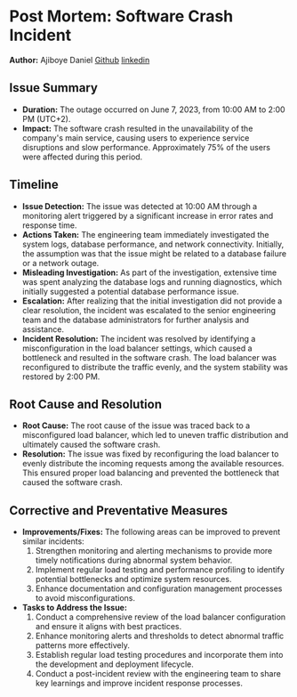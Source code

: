 # Post Mortem: Software Crash Incident

**Author:** Ajiboye Daniel [Github](https://github.com/Blackart-glitch)  [linkedin](https://www.linkedin.com/in/daniel-boy%C3%A9-58366a1b4/)

## Issue Summary

- **Duration:** The outage occurred on June 7, 2023, from 10:00 AM to 2:00 PM (UTC+2).
- **Impact:** The software crash resulted in the unavailability of the company's main service, causing users to experience service disruptions and slow performance. Approximately 75% of the users were affected during this period.

## Timeline

- **Issue Detection:** The issue was detected at 10:00 AM through a monitoring alert triggered by a significant increase in error rates and response time.
- **Actions Taken:** The engineering team immediately investigated the system logs, database performance, and network connectivity. Initially, the assumption was that the issue might be related to a database failure or a network outage.
- **Misleading Investigation:** As part of the investigation, extensive time was spent analyzing the database logs and running diagnostics, which initially suggested a potential database performance issue.
- **Escalation:** After realizing that the initial investigation did not provide a clear resolution, the incident was escalated to the senior engineering team and the database administrators for further analysis and assistance.
- **Incident Resolution:** The incident was resolved by identifying a misconfiguration in the load balancer settings, which caused a bottleneck and resulted in the software crash. The load balancer was reconfigured to distribute the traffic evenly, and the system stability was restored by 2:00 PM.

## Root Cause and Resolution

- **Root Cause:** The root cause of the issue was traced back to a misconfigured load balancer, which led to uneven traffic distribution and ultimately caused the software crash.
- **Resolution:** The issue was fixed by reconfiguring the load balancer to evenly distribute the incoming requests among the available resources. This ensured proper load balancing and prevented the bottleneck that caused the software crash.

## Corrective and Preventative Measures

- **Improvements/Fixes:** The following areas can be improved to prevent similar incidents:
  1. Strengthen monitoring and alerting mechanisms to provide more timely notifications during abnormal system behavior.
  2. Implement regular load testing and performance profiling to identify potential bottlenecks and optimize system resources.
  3. Enhance documentation and configuration management processes to avoid misconfigurations.
- **Tasks to Address the Issue:**
  1. Conduct a comprehensive review of the load balancer configuration and ensure it aligns with best practices.
  2. Enhance monitoring alerts and thresholds to detect abnormal traffic patterns more effectively.
  3. Establish regular load testing procedures and incorporate them into the development and deployment lifecycle.
  4. Conduct a post-incident review with the engineering team to share key learnings and improve incident response processes.
